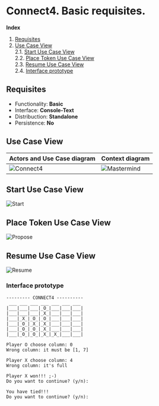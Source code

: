 # Connect4. Basic requisites.
  
**Index**

1. [Requisites](#requisites)  
2. [Use Case View](#use-case-view)  
   2.1. [Start Use Case View](#start-use-case-view)  
   2.2. [Place Token Use Case View  ](#place-token-use-case-view)  
   2.3. [Resume Use Case View](#resume-use-case-view)  
   2.4. [Interface prototype](#interface-prototype)  

## Requisites  

 * Functionality: **Basic**  
 * Interface: **Console-Text**
 * Distribuction: **Standalone**
 * Persistence: **No**


## Use Case View  

| Actors and Use Case diagram | Context diagram |
|---|---|
| ![Connect4](../../../out/docs/versions/basic/src/usecases/usecases.svg) | ![Mastermind](../../../out/docs/versions/basic/src/context/context.svg) |  

## Start Use Case View
![Start](../../../out/docs/versions/basic/src/start/start_usecase.svg)

## Place Token Use Case View  
![Propose](../../../out/docs/versions/basic/src/placeToken/placeToken.svg)

## Resume Use Case View
![Resume](../../../out/docs/versions/basic/src/resume/resume.svg)

### Interface prototype

```
--------- CONNECT4 ----------
 ___ ___ ___ ___ ___ ___ ___
|___|___|___|_O_|___|___|___|
|___|___|___|_X_|___|___|___|
|___|_X_|_O_|_O_|___|___|___|
|___|_O_|_X_|_X_|___|___|___|
|___|_O_|_O_|_X_|___|___|___|
|___|_O_|_O_|_X_|_X_|___|___| 

Player O choose column: 0
Wrong column: it must be [1, 7]

Player X choose column: 4
Wrong column: it's full

Player X won!!! ;-)
Do you want to continue? (y/n):

You have tied!!!
Do you want to continue? (y/n):

```